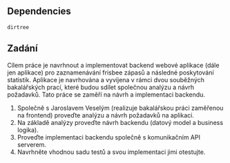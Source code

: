 ## Dependencies
```
dirtree
```

## Zadání
Cílem práce je navrhnout a implementovat backend webové aplikace (dále jen aplikace) pro zaznamenávání frisbee zápasů a následné poskytování statistik. Aplikace je navrhována a vyvíjena v rámci dvou souběžných bakalářských prací, které budou sdílet společnou analýzu a návrh požadavků. Tato práce se zaměří na návrh a implementaci backendu.

1. Společně s Jaroslavem Veselým (realizuje bakalářskou práci zaměřenou na frontend) proveďte analýzu a návrh požadavků na aplikaci. 
2. Na základě analýzy proveďte návrh backendu (datový model a business logika). 
3. Proveďte implementaci backendu společně s komunikačním API  serverem. 
4. Navrhněte vhodnou sadu testů a svou implementaci jimi otestujte. 
